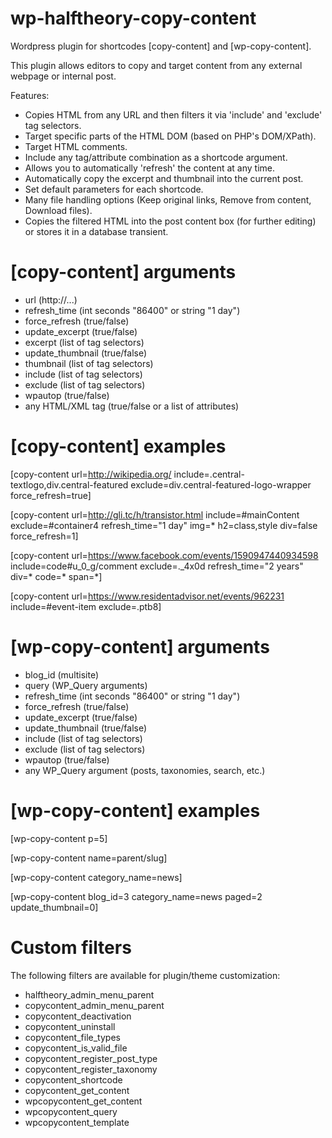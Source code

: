 # wp-halftheory-copy-content
Wordpress plugin for shortcodes [copy-content] and [wp-copy-content].

This plugin allows editors to copy and target content from any external webpage or internal post.

Features:
- Copies HTML from any URL and then filters it via 'include' and 'exclude' tag selectors.
- Target specific parts of the HTML DOM (based on PHP's DOM/XPath).
- Target HTML comments.
- Include any tag/attribute combination as a shortcode argument.
- Allows you to automatically 'refresh' the content at any time.
- Automatically copy the excerpt and thumbnail into the current post.
- Set default parameters for each shortcode.
- Many file handling options (Keep original links, Remove from content, Download files).
- Copies the filtered HTML into the post content box (for further editing) or stores it in a database transient.

# [copy-content] arguments

- url (http://...)
- refresh_time (int seconds "86400" or string "1 day")
- force_refresh (true/false)
- update_excerpt (true/false)
- excerpt (list of tag selectors)
- update_thumbnail (true/false)
- thumbnail (list of tag selectors)
- include (list of tag selectors)
- exclude (list of tag selectors)
- wpautop (true/false)
- any HTML/XML tag (true/false or a list of attributes)

# [copy-content] examples

[copy-content url=http://wikipedia.org/ include=.central-textlogo,div.central-featured exclude=div.central-featured-logo-wrapper force_refresh=true]

[copy-content url=http://gli.tc/h/transistor.html include=#mainContent exclude=#container4 refresh_time="1 day" img=* h2=class,style div=false force_refresh=1]

[copy-content url=https://www.facebook.com/events/1590947440934598 include=code#u_0_g/comment exclude=._4x0d refresh_time="2 years" div=* code=* span=*]

[copy-content url=https://www.residentadvisor.net/events/962231 include=#event-item exclude=.ptb8]

# [wp-copy-content] arguments

- blog_id (multisite)
- query (WP_Query arguments)
- refresh_time (int seconds "86400" or string "1 day")
- force_refresh (true/false)
- update_excerpt (true/false)
- update_thumbnail (true/false)
- include (list of tag selectors)
- exclude (list of tag selectors)
- wpautop (true/false)
- any WP_Query argument (posts, taxonomies, search, etc.)

# [wp-copy-content] examples

[wp-copy-content p=5]

[wp-copy-content name=parent/slug]

[wp-copy-content category_name=news]

[wp-copy-content blog_id=3 category_name=news paged=2 update_thumbnail=0]

# Custom filters

The following filters are available for plugin/theme customization:
- halftheory_admin_menu_parent
- copycontent_admin_menu_parent
- copycontent_deactivation
- copycontent_uninstall
- copycontent_file_types
- copycontent_is_valid_file
- copycontent_register_post_type
- copycontent_register_taxonomy
- copycontent_shortcode
- copycontent_get_content
- wpcopycontent_get_content
- wpcopycontent_query
- wpcopycontent_template
